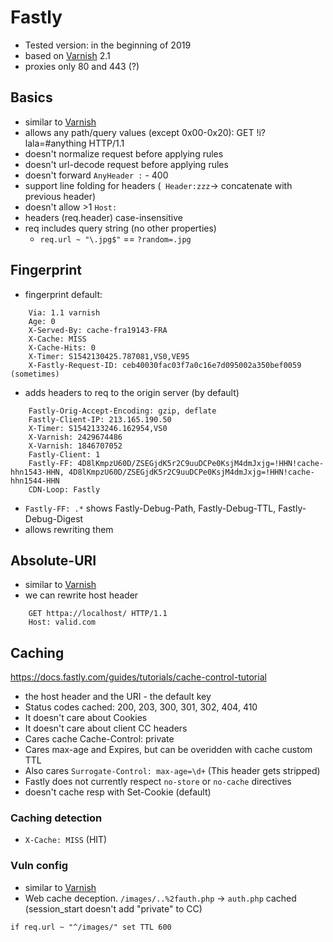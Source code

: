 
# Fastly
- Tested version: in the beginning of 2019
- based on [Varnish](Varnish.md) 2.1 
- proxies only 80 and 443 (?)

## Basics
- similar to [Varnish](Varnish.md) 
- allows any path/query values (except 0x00-0x20): GET !i?lala=#anything HTTP/1.1
- doesn't normalize request before applying rules
- doesn't url-decode request before applying rules
- doesn't forward `AnyHeader :` - 400
- support line folding for headers (` Header:zzz`-> concatenate with previous header)
- doesn't allow >1 `Host:`
- headers (req.header) case-insensitive
- req includes query string (no other properties)
  - `req.url ~ "\.jpg$"` == `?random=.jpg`

## Fingerprint
- fingerprint default: 
```
    Via: 1.1 varnish
    Age: 0
    X-Served-By: cache-fra19143-FRA
    X-Cache: MISS
    X-Cache-Hits: 0
    X-Timer: S1542130425.787081,VS0,VE95
    X-Fastly-Request-ID: ceb40030fac03f7a0c16e7d095002a350bef0059 (sometimes)
```
- adds headers to req to the origin server (by default)
```
    Fastly-Orig-Accept-Encoding: gzip, deflate
    Fastly-Client-IP: 213.165.190.50
    X-Timer: S1542133246.162954,VS0
    X-Varnish: 2429674486
    X-Varnish: 1846707052
    Fastly-Client: 1
    Fastly-FF: 4D8lKmpzU60D/ZSEGjdK5r2C9uuDCPe0KsjM4dmJxjg=!HHN!cache-hhn1543-HHN, 4D8lKmpzU60D/ZSEGjdK5r2C9uuDCPe0KsjM4dmJxjg=!HHN!cache-hhn1544-HHN
    CDN-Loop: Fastly
```
  - `Fastly-FF: .*` shows Fastly-Debug-Path, Fastly-Debug-TTL, Fastly-Debug-Digest
  - allows rewriting them 

## Absolute-URI
- similar to [Varnish](Varnish.md) 
- we can rewrite host header 
```
    GET httpa://localhost/ HTTP/1.1
    Host: valid.com
```

## Caching
https://docs.fastly.com/guides/tutorials/cache-control-tutorial
- the host header and the URI - the default key
- Status codes cached: 200, 203, 300, 301, 302, 404, 410
- It doesn't care about Cookies
- It doesn't care about client CC headers 
- Cares cache Cache-Control: private  
- Cares max-age and Expires, but can be overidden with cache custom TTL
- Also cares `Surrogate-Control: max-age=\d+` (This header gets stripped)
- Fastly does not currently respect `no-store` or `no-cache` directives
- doesn't cache resp with Set-Cookie (default)

### Caching detection
- `X-Cache: MISS` (HIT)

### Vuln config
- similar to [Varnish](Varnish.md) 
- Web cache deception.  `/images/..%2fauth.php` -> `auth.php` cached  (session_start doesn't add "private" to CC)
```
if req.url ~ "^/images/" set TTL 600
```
